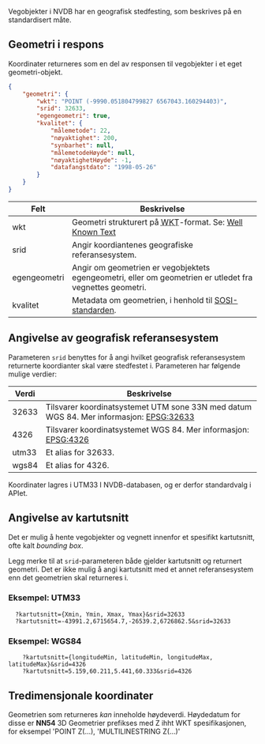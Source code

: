 
Vegobjekter i NVDB har en geografisk stedfesting, som beskrives på en standardisert måte.

## Geometri i respons

Koordinater returneres som en del av responsen til vegobjekter i et eget geometri-objekt.

```json
{
    "geometri": {
        "wkt": "POINT (-9990.051804799827 6567043.160294403)",
        "srid": 32633,
        "egengeometri": true,
        "kvalitet": {
            "målemetode": 22,
            "nøyaktighet": 200,
            "synbarhet": null,
            "målemetodeHøyde": null,
            "nøyaktighetHøyde": -1,
            "datafangstdato": "1998-05-26"
        }
    }
}

```
<table>
<thead>
<tr>
<th>Felt</th>
<th>Beskrivelse</th>
</tr>
</thead>
<tbody>
<tr>
<td>wkt</td>
<td>Geometri strukturert på <abbr title="Well-known text">WKT</abbr>-format.
Se: <a href="https://en.wikipedia.org/wiki/Well-known_text">Well Known Text</a>
</td>
</tr>
<tr>
<td>srid</td>
<td>Angir koordiantenes geografiske referansesystem.</td>
</tr>
<tr>
<td>egengeometri</td>
<td>Angir om geometrien er vegobjektets egengeometri, eller om geometrien er utledet fra vegnettes geometri.</td>
</tr>
<tr>
<td>kvalitet</td>
<td>Metadata om geometrien, i henhold til <a href="http://kartverket.no/geodataarbeid/Standarder/SOSI/"> SOSI-standarden</a>.</td>
</tr>
</tbody>
</table>

## Angivelse av geografisk referansesystem

Parameteren `srid` benyttes for å angi hvilket geografisk referansesystem returnerte koordianter skal være stedfestet i. Parameteren har følgende mulige verdier:

<table>
<thead>
<tr>
<th>Verdi</th>
<th>Beskrivelse</th>
</tr>
</thead>
<tbody>
<tr>
<td>32633</td>
<td>Tilsvarer koordinatsystemet UTM sone 33N med datum WGS 84.  
Mer informasjon: <a href="http://spatialreference.org/ref/epsg/wgs-84-utm-zone-33n/">EPSG:32633</a>
</td>
</tr>
<tr>
<td>4326</td>
<td>Tilsvarer koordinatsystemet WGS 84.  
Mer informasjon: <a href="http://spatialreference.org/ref/epsg/wgs-84/">EPSG:4326</a></td>
</tr>
<tr>
<td>utm33</td>
<td>Et alias for 32633.</td>
</tr>
<tr>
<td>wgs84</td>
<td>Et alias for 4326.</td>
</tr>
</tbody>
</table>

Koordinater lagres i UTM33 I NVDB-databasen, og er derfor standardvalg i APIet.

## Angivelse av kartutsnitt

Det er mulig å hente vegobjekter og vegnett innenfor et spesifikt kartutsnitt, ofte kalt _bounding box_.

Legg merke til at `srid`-parameteren både gjelder kartutsnitt og returnert geometri. Det er ikke mulig å angi kartutsnitt med et annet referansesystem enn det geometrien skal returneres i.

### Eksempel: UTM33

```
  ?kartutsnitt={Xmin, Ymin, Xmax, Ymax}&srid=32633
  ?kartutsnitt=-43991.2,6715654.7,-26539.2,6726862.5&srid=32633
```

### Eksempel: WGS84

```
    ?kartutsnitt={longitudeMin, latitudeMin, longitudeMax, latitudeMax}&srid=4326
    ?kartutsnitt=5.159,60.211,5.441,60.333&srid=4326
```

## Tredimensjonale koordinater

Geometrien som returneres _kan_ inneholde høydeverdi. Høydedatum for disse er **NN54**
3D Geometrier prefikses med Z ihht WKT spesifikasjonen, for eksempel 'POINT Z(...), 'MULTILINESTRING Z(...)'
